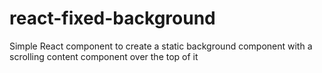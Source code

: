 # react-fixed-background
Simple React component to create a static background component with a scrolling content component over the top of it

